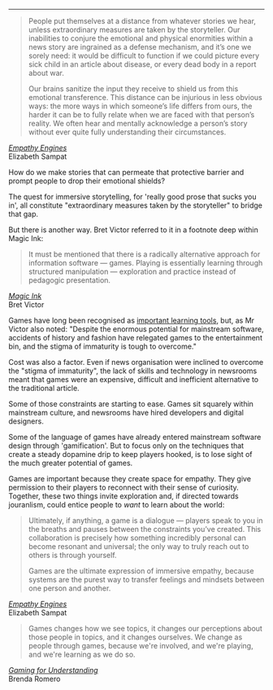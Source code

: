---

> People put themselves at a distance from whatever stories we hear, unless extraordinary measures are taken by the storyteller. Our inabilities to conjure the emotional and physical enormities within a news story are ingrained as a defense mechanism, and it’s one we sorely need: it would be difficult to function if we could picture every sick child in an article about disease, or every dead body in a report about war.
>
> Our brains sanitize the input they receive to shield us from this emotional transference. This distance can be injurious in less obvious ways: the more ways in which someone’s life differs from ours, the harder it can be to fully relate when we are faced with that person’s reality. We often hear and mentally acknowledge a person’s story without ever quite fully understanding their circumstances.

<div class="quote-attrib"><a href="https://elizabethsampat.itch.io/empathy-engines" target="_blank"><i>Empathy Engines</i></a><br> Elizabeth Sampat</div>

<span class="firstLetter">H</span>ow do we make stories that can permeate that protective barrier and prompt people to drop their emotional shields?

The quest for immersive storytelling, for 'really good prose that sucks you in', all constitute "extraordinary measures taken by the storyteller" to bridge that gap.

But there is another way. Bret Victor referred to it in a footnote deep within Magic Ink:

> It must be mentioned that there is a radically alternative approach for information software &mdash; games. Playing is essentially learning through structured manipulation &mdash; exploration and practice instead of pedagogic presentation. 

<div class="quote-attrib"><a href="http://worrydream.com/MagicInk/" target="_blank"><i>Magic Ink</i></a><br>Bret Victor</div>

Games have long been recognised as [important learning tools](https://www.amazon.com/gp/product/1932111972), but, as Mr Victor also noted: "Despite the enormous potential for mainstream software, accidents of history and fashion have relegated games to the entertainment bin, and the stigma of immaturity is tough to overcome."

Cost was also a factor. Even if news organisation were inclined to overcome the "stigma of immaturity", the lack of skills and technology in newsrooms meant that games were an expensive, difficult and inefficient alternative to the traditional article. 

Some of those constraints are starting to ease. Games sit squarely within mainstream culture, and newsrooms have hired developers and digital designers. 

Some of the language of games have already entered mainstream software design through 'gamification'. But to focus only on the techniques that create a steady dopamine drip to keep players hooked, is to lose sight of the much greater potential of games.

Games are important because they create space for empathy. They give permission to their players to reconnect with their sense of curiosity. Together, these two things invite exploration and, if directed towards jouranlism, could entice people to *want* to learn about the world: 

> Ultimately, if anything, a game is a dialogue &mdash; players speak to you in the breaths and pauses between the constraints you’ve created. This collaboration is precisely how something incredibly personal can become resonant and universal; the only way to truly reach out to others is through yourself.
>
>Games are the ultimate expression of immersive empathy, because systems are the purest way to transfer feelings and mindsets between one person and another.

<div class="quote-attrib"><a href="https://elizabethsampat.itch.io/empathy-engines" target="_blank"><i>Empathy Engines</i></a><br> Elizabeth Sampat</div>

> Games changes how we see topics, it changes our perceptions about those people in topics, and it changes ourselves. We change as people through games, because we're involved, and we're playing, and we're learning as we do so.

<div class="quote-attrib"><a href="https://www.ted.com/talks/brenda_brathwaite_gaming_for_understanding/transcript?language=en#t-539591" target="_blank"><i>Gaming for Understanding</i></a><br> Brenda Romero</div>